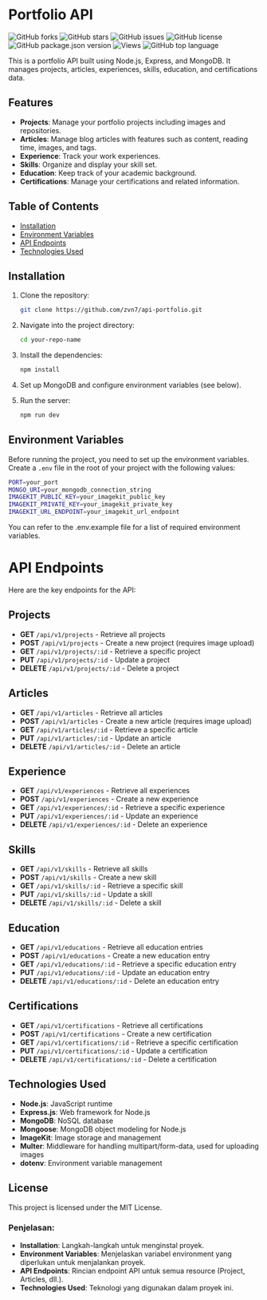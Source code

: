 # Portfolio API

![GitHub forks](https://img.shields.io/github/forks/zvn7/api-portfolio?style=social)
![GitHub stars](https://img.shields.io/github/stars/zvn7/api-portfolio?style=social)
![GitHub issues](https://img.shields.io/github/issues/zvn7/api-portfolio)
![GitHub license](https://img.shields.io/github/license/zvn7/api-portfolio)
![GitHub package.json version](https://img.shields.io/github/package-json/v/zvn7/api-portfolio)
![Views](https://komarev.com/ghpvc/?username=zvn7&color=blue)
![GitHub top language](https://img.shields.io/github/languages/top/zvn7/api-portfolio)

This is a portfolio API built using Node.js, Express, and MongoDB. It manages projects, articles, experiences, skills, education, and certifications data.

## Features

- **Projects**: Manage your portfolio projects including images and repositories.
- **Articles**: Manage blog articles with features such as content, reading time, images, and tags.
- **Experience**: Track your work experiences.
- **Skills**: Organize and display your skill set.
- **Education**: Keep track of your academic background.
- **Certifications**: Manage your certifications and related information.

## Table of Contents

- [Installation](#installation)
- [Environment Variables](#environment-variables)
- [API Endpoints](#api-endpoints)
- [Technologies Used](#technologies-used)

## Installation

1. Clone the repository:

   ```bash
   git clone https://github.com/zvn7/api-portfolio.git
   ```

2. Navigate into the project directory:

   ```bash
   cd your-repo-name
   ```

3. Install the dependencies:

   ```bash
   npm install
   ```

4. Set up MongoDB and configure environment variables (see below).

5. Run the server:

   ```bash
   npm run dev
   ```

## Environment Variables

Before running the project, you need to set up the environment variables. Create a `.env` file in the root of your project with the following values:

```bash
PORT=your_port
MONGO_URI=your_mongodb_connection_string
IMAGEKIT_PUBLIC_KEY=your_imagekit_public_key
IMAGEKIT_PRIVATE_KEY=your_imagekit_private_key
IMAGEKIT_URL_ENDPOINT=your_imagekit_url_endpoint
```

You can refer to the .env.example file for a list of required environment variables.

# API Endpoints

Here are the key endpoints for the API:

## Projects

- **GET** `/api/v1/projects` - Retrieve all projects
- **POST** `/api/v1/projects` - Create a new project (requires image upload)
- **GET** `/api/v1/projects/:id` - Retrieve a specific project
- **PUT** `/api/v1/projects/:id` - Update a project
- **DELETE** `/api/v1/projects/:id` - Delete a project

## Articles

- **GET** `/api/v1/articles` - Retrieve all articles
- **POST** `/api/v1/articles` - Create a new article (requires image upload)
- **GET** `/api/v1/articles/:id` - Retrieve a specific article
- **PUT** `/api/v1/articles/:id` - Update an article
- **DELETE** `/api/v1/articles/:id` - Delete an article

## Experience

- **GET** `/api/v1/experiences` - Retrieve all experiences
- **POST** `/api/v1/experiences` - Create a new experience
- **GET** `/api/v1/experiences/:id` - Retrieve a specific experience
- **PUT** `/api/v1/experiences/:id` - Update an experience
- **DELETE** `/api/v1/experiences/:id` - Delete an experience

## Skills

- **GET** `/api/v1/skills` - Retrieve all skills
- **POST** `/api/v1/skills` - Create a new skill
- **GET** `/api/v1/skills/:id` - Retrieve a specific skill
- **PUT** `/api/v1/skills/:id` - Update a skill
- **DELETE** `/api/v1/skills/:id` - Delete a skill

## Education

- **GET** `/api/v1/educations` - Retrieve all education entries
- **POST** `/api/v1/educations` - Create a new education entry
- **GET** `/api/v1/educations/:id` - Retrieve a specific education entry
- **PUT** `/api/v1/educations/:id` - Update an education entry
- **DELETE** `/api/v1/educations/:id` - Delete an education entry

## Certifications

- **GET** `/api/v1/certifications` - Retrieve all certifications
- **POST** `/api/v1/certifications` - Create a new certification
- **GET** `/api/v1/certifications/:id` - Retrieve a specific certification
- **PUT** `/api/v1/certifications/:id` - Update a certification
- **DELETE** `/api/v1/certifications/:id` - Delete a certification

## Technologies Used

- **Node.js**: JavaScript runtime
- **Express.js**: Web framework for Node.js
- **MongoDB**: NoSQL database
- **Mongoose**: MongoDB object modeling for Node.js
- **ImageKit**: Image storage and management
- **Multer**: Middleware for handling multipart/form-data, used for uploading images
- **dotenv**: Environment variable management

## License

This project is licensed under the MIT License.

### Penjelasan:

- **Installation**: Langkah-langkah untuk menginstal proyek.
- **Environment Variables**: Menjelaskan variabel environment yang diperlukan untuk menjalankan proyek.
- **API Endpoints**: Rincian endpoint API untuk semua resource (Project, Articles, dll.).
- **Technologies Used**: Teknologi yang digunakan dalam proyek ini.
